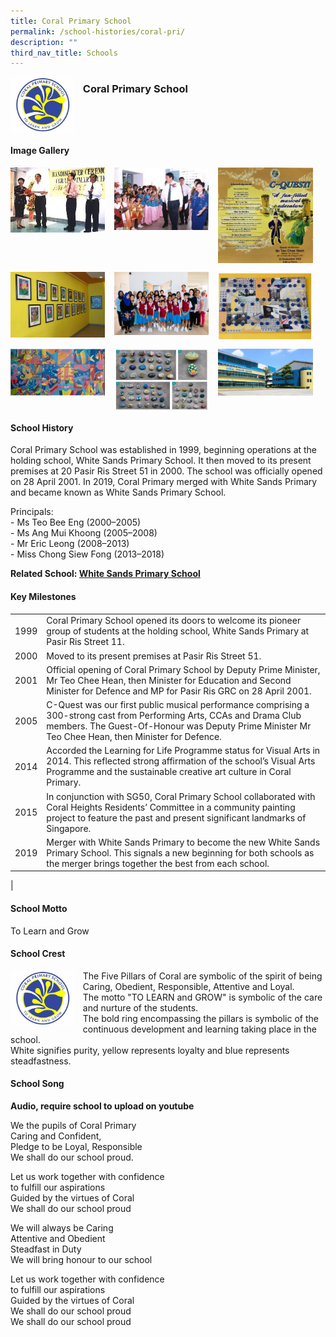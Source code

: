 ```yaml
---
title: Coral Primary School
permalink: /school-histories/coral-pri/
description: ""
third_nav_title: Schools
---
```

<img src="/images/coralpri1.jpg" style="width:20%;margin-right:15px;" align = "left">

### **Coral Primary School**

<br clear="left">

#### **Image Gallery**

<p><a href="https://staging.d1yxymztqoj7qn.amplifyapp.com/images/coralpri2.jpg">  
<img src="/images/coralpri2.jpg" style="width:30%;margin-right:15px;" align = "left">
</a></p>

<p><a href="https://staging.d1yxymztqoj7qn.amplifyapp.com/images/coralpri3.jpg">  
<img src="/images/coralpri3.jpg" style="width:30%;margin-right:15px;" align = "left">
</a></p>

<p><a href="https://staging.d1yxymztqoj7qn.amplifyapp.com/images/coralpri4.jpg">  
<img src="/images/coralpri4.jpg" style="width:30%;margin-right:15px;" align = "left">
</a></p>

<br clear="left">

<p><a href="https://staging.d1yxymztqoj7qn.amplifyapp.com/images/coralpri5.jpg">  
<img src="/images/coralpri5.jpg" style="width:30%;margin-right:15px;" align = "left">
</a></p>

<p><a href="https://staging.d1yxymztqoj7qn.amplifyapp.com/images/coralpri6.jpg">  
<img src="/images/coralpri6.jpg" style="width:30%;margin-right:15px;" align = "left">
</a></p>

<p><a href="https://staging.d1yxymztqoj7qn.amplifyapp.com/images/coralpri7.jpg">  
<img src="/images/coralpri7.jpg" style="width:30%;margin-right:15px;" align = "left">
</a></p>

<br clear="left">

<p><a href="https://staging.d1yxymztqoj7qn.amplifyapp.com/images/coralpri8.jpg">  
<img src="/images/coralpri8.jpg" style="width:30%;margin-right:15px;" align = "left">
</a></p>

<p><a href="https://staging.d1yxymztqoj7qn.amplifyapp.com/images/coralpri9.jpg">  
<img src="/images/coralpri9.jpg" style="width:30%;margin-right:15px;" align = "left">
</a></p>

<p><a href="https://staging.d1yxymztqoj7qn.amplifyapp.com/images/coralpri10.jpg">  
<img src="/images/coralpri10.jpg" style="width:30%;margin-right:15px;" align = "left">
</a></p>

<br clear="left">

#### **School History**
Coral Primary School was established in 1999, beginning operations at the holding school, White Sands Primary School. It then moved to its present premises at 20 Pasir Ris Street 51 in 2000. The school was officially opened on 28 April 2001. In 2019, Coral Primary merged with White Sands Primary and became known as White Sands Primary School.

Principals:<br>
\- Ms Teo Bee Eng (2000–2005)<br>
\- Ms Ang Mui Khoong (2005–2008)<br>
\- Mr Eric Leong (2008–2013)<br>
\- Miss Chong Siew Fong (2013–2018)

**Related School: [White Sands Primary School](https://staging.d1yxymztqoj7qn.amplifyapp.com/school-histories/white-sands-pri/)**

#### **Key Milestones**

|  |  |
|:---:|---|
| 1999 | Coral Primary School opened its doors to welcome its pioneer group of students at the holding school, White Sands Primary at Pasir Ris Street 11. |
| 2000 | Moved to its present premises at Pasir Ris Street 51. |
| 2001 | Official opening of Coral Primary School by Deputy Prime Minister, Mr Teo Chee Hean, then Minister for Education and Second Minister for Defence and MP for Pasir Ris GRC on 28 April 2001. |
| 2005 | C-Quest was our first public musical performance comprising a 300-strong cast from Performing Arts, CCAs and Drama Club members. The Guest-Of-Honour was Deputy Prime Minister Mr Teo Chee Hean, then Minister for Defence. |
| 2014 | Accorded the Learning for Life Programme status for Visual Arts in 2014. This reflected strong affirmation of the school’s Visual Arts Programme and the sustainable creative art culture in Coral Primary. |
| 2015 | In conjunction with SG50, Coral Primary School collaborated with Coral Heights Residents’ Committee in a community painting project to feature the past and present significant landmarks of Singapore. |
| 2019 | Merger with White Sands Primary to become the new White Sands Primary School. This signals a new beginning for both schools as the merger brings together the best from each school. |
|

#### **School Motto**
To Learn and Grow

#### **School Crest**
<img src="/images/coralpri1.jpg" style="width:20%;margin-right:15px;" align = "left">

The Five Pillars of Coral are symbolic of the spirit of being Caring, Obedient, Responsible, Attentive and Loyal.<br>
The motto "TO LEARN and GROW" is symbolic of the care and nurture of the students.<br>
The bold ring encompassing the pillars is symbolic of the continuous development and learning taking place in the school.<br>
White signifies purity, yellow represents loyalty and blue represents steadfastness.

#### **School Song**
**Audio, require school to upload on youtube**

We the pupils of Coral Primary<br>
Caring and Confident,<br>
Pledge to be Loyal, Responsible<br>
We shall do our school proud.

Let us work together with confidence<br>
to fulfill our aspirations<br>
Guided by the virtues of Coral<br>
We shall do our school proud

We will always be Caring<br>
Attentive and Obedient<br>
Steadfast in Duty<br>
We will bring honour to our school

Let us work together with confidence<br>
to fulfill our aspirations<br>
Guided by the virtues of Coral<br>
We shall do our school proud<br>
We shall do our school proud